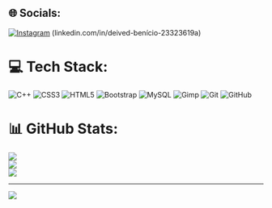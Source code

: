 <!--  -->
## 🌐 Socials:
[![Instagram](https://img.shields.io/badge/Instagram-%23E4405F.svg?logo=Instagram&logoColor=white)](https://instagram.com/DevDeived) (linkedin.com/in/deived-benício-23323619a) 

# 💻 Tech Stack:
![C++](https://img.shields.io/badge/c++-%2300599C.svg?style=for-the-badge&logo=c%2B%2B&logoColor=white) ![CSS3](https://img.shields.io/badge/css3-%231572B6.svg?style=for-the-badge&logo=css3&logoColor=white) ![HTML5](https://img.shields.io/badge/html5-%23E34F26.svg?style=for-the-badge&logo=html5&logoColor=white) ![Bootstrap](https://img.shields.io/badge/bootstrap-%238511FA.svg?style=for-the-badge&logo=bootstrap&logoColor=white) ![MySQL](https://img.shields.io/badge/mysql-4479A1.svg?style=for-the-badge&logo=mysql&logoColor=white) ![Gimp](https://img.shields.io/badge/Gimp-657D8B?style=for-the-badge&logo=gimp&logoColor=FFFFFF) ![Git](https://img.shields.io/badge/git-%23F05033.svg?style=for-the-badge&logo=git&logoColor=white) ![GitHub](https://img.shields.io/badge/github-%23121011.svg?style=for-the-badge&logo=github&logoColor=white)
# 📊 GitHub Stats:
![](https://github-readme-stats.vercel.app/api?username=DevDeived&theme=dark&hide_border=true&include_all_commits=true&count_private=false)<br/>
![](https://github-readme-streak-stats.herokuapp.com/?user=DevDeived&theme=dark&hide_border=true)<br/>
![](https://github-readme-stats.vercel.app/api/top-langs/?username=DevDeived&theme=dark&hide_border=true&include_all_commits=true&count_private=false&layout=compact)

---
[![](https://visitcount.itsvg.in/api?id=DevDeived&icon=0&color=0)](https://visitcount.itsvg.in)

<!-- Proudly created with GPRM ( https://gprm.itsvg.in ) -->
